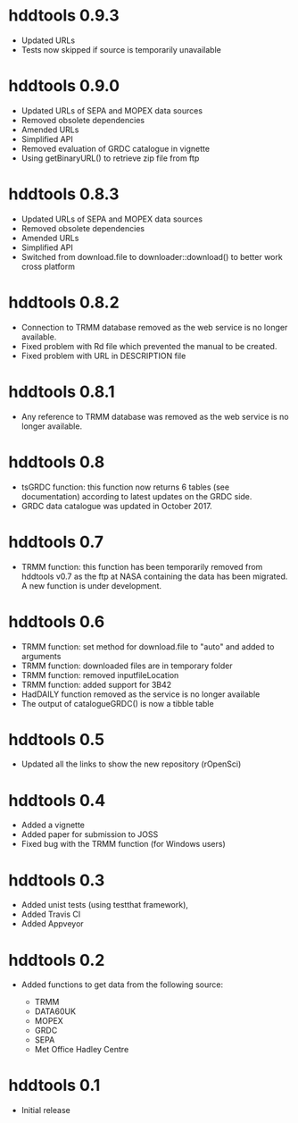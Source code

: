 # hddtools 0.9.3

* Updated URLs
* Tests now skipped if source is temporarily unavailable

# hddtools 0.9.0

* Updated URLs of SEPA and MOPEX data sources
* Removed obsolete dependencies
* Amended URLs
* Simplified API
* Removed evaluation of GRDC catalogue in vignette
* Using getBinaryURL() to retrieve zip file from ftp

# hddtools 0.8.3

* Updated URLs of SEPA and MOPEX data sources
* Removed obsolete dependencies
* Amended URLs
* Simplified API
* Switched from download.file to downloader::download() to better work cross platform

# hddtools 0.8.2

* Connection to TRMM database removed as the web service is no longer available.
* Fixed problem with Rd file which prevented the manual to be created.
* Fixed problem with URL in DESCRIPTION file

# hddtools 0.8.1

* Any reference to TRMM database was removed as the web service is no longer available.

# hddtools 0.8

* tsGRDC function: this function now returns 6 tables (see documentation) according to latest updates on the GRDC side.
* GRDC data catalogue was updated in October 2017.

# hddtools 0.7

* TRMM function: this function has been temporarily removed from hddtools v0.7 as the ftp at NASA containing the data has been migrated. A new function is under development.

# hddtools 0.6

* TRMM function: set method for download.file to "auto" and added to arguments
* TRMM function: downloaded files are in temporary folder
* TRMM function: removed inputfileLocation
* TRMM function: added support for 3B42
* HadDAILY function removed as the service is no longer available
* The output of catalogueGRDC() is now a tibble table 

# hddtools 0.5

* Updated all the links to show the new repository (rOpenSci)

# hddtools 0.4

* Added a vignette
* Added paper for submission to JOSS
* Fixed bug with the TRMM function (for Windows users)

# hddtools 0.3

* Added unist tests (using testthat framework), 
* Added Travis CI
* Added Appveyor

# hddtools 0.2

* Added functions to get data from the following source:

  - TRMM
  - DATA60UK
  - MOPEX
  - GRDC
  - SEPA
  - Met Office Hadley Centre

# hddtools 0.1

* Initial release
